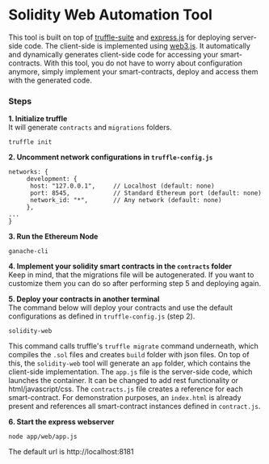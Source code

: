 # Solidity Web Automation Tool 

This tool is built on top of [truffle-suite](https://github.com/trufflesuite/ganache-cli) and
[express.js](https://github.com/expressjs/express) for deploying server-side code. The client-side is implemented using  [web3.js](https://github.com/ethereum/web3.js).
It automatically and dynamically generates client-side code for accessing your smart-contracts. With this tool, you do not have to worry about configuration anymore, simply implement your smart-contracts, deploy and access them with the generated code. 

### Steps    
**1. Initialize truffle**    
It will generate `contracts` and `migrations` folders.
```
truffle init
```   
**2. Uncomment network configurations in `truffle-config.js`**
```
networks: {
     development: {
      host: "127.0.0.1",     // Localhost (default: none)
      port: 8545,            // Standard Ethereum port (default: none)
      network_id: "*",       // Any network (default: none)
     },
...
}
```
**3. Run the Ethereum Node**    
```
ganache-cli
```
**4. Implement your solidity smart contracts in the `contracts` folder**   
Keep in mind, that the migrations file will be autogenerated. If you want to customize them you can do so after performing step 5 and deploying again.   
    
**5. Deploy your contracts in another terminal**    
The command below will deploy your contracts and use the default configurations as defined in `truffle-config.js` (step 2).   
```
solidity-web
```    
This command calls truffle's `truffle migrate` command underneath, which compiles the `.sol` files and creates `build` folder with json files.
On top of this, the `solidity-web` tool will generate an `app` folder, which contains the client-side implementation. The `app.js` file is the server-side code, which launches the container. 
It can be changed to add rest functionality or html/javascript/css. The `contracts.js` file creates a reference for each smart-contract.
For demonstration purposes, an `index.html` is already present and references all smart-contract instances defined in `contract.js`.

**6. Start the express webserver**   
```
node app/web/app.js
```     
The default url is http://localhost:8181
